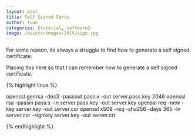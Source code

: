 ```yaml
---
layout: post
title: Self Signed Certs
author: tuan
categories: [tutorial, software]
image: /assets/images/2015/sign.jpg
---
```


For some reason, its always a struggle to find how to generate a self signed certificate. 

Placing this here so that I can remember how to generate a self signed certificate.

{% highlight linux %}

openssl genrsa -des3 -passout pass:x -out server.pass.key 2048
openssl rsa -passin pass:x -in server.pass.key -out server.key
openssl req -new -key server.key -out server.csr
openssl x509 -req -sha256 -days 365 -in server.csr -signkey server.key -out server.crt

{% endhighlight %}
